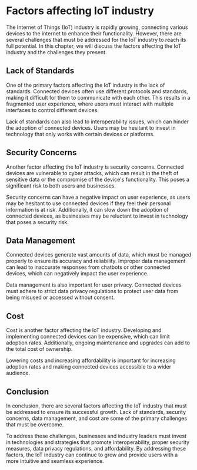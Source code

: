 Factors affecting IoT industry
=====================================================================

The Internet of Things (IoT) industry is rapidly growing, connecting various devices to the internet to enhance their functionality. However, there are several challenges that must be addressed for the IoT industry to reach its full potential. In this chapter, we will discuss the factors affecting the IoT industry and the challenges they present.

Lack of Standards
-----------------

One of the primary factors affecting the IoT industry is the lack of standards. Connected devices often use different protocols and standards, making it difficult for them to communicate with each other. This results in a fragmented user experience, where users must interact with multiple interfaces to control different devices.

Lack of standards can also lead to interoperability issues, which can hinder the adoption of connected devices. Users may be hesitant to invest in technology that only works with certain devices or platforms.

Security Concerns
-----------------

Another factor affecting the IoT industry is security concerns. Connected devices are vulnerable to cyber attacks, which can result in the theft of sensitive data or the compromise of the device's functionality. This poses a significant risk to both users and businesses.

Security concerns can have a negative impact on user experience, as users may be hesitant to use connected devices if they feel their personal information is at risk. Additionally, it can slow down the adoption of connected devices, as businesses may be reluctant to invest in technology that poses a security risk.

Data Management
---------------

Connected devices generate vast amounts of data, which must be managed properly to ensure its accuracy and reliability. Improper data management can lead to inaccurate responses from chatbots or other connected devices, which can negatively impact the user experience.

Data management is also important for user privacy. Connected devices must adhere to strict data privacy regulations to protect user data from being misused or accessed without consent.

Cost
----

Cost is another factor affecting the IoT industry. Developing and implementing connected devices can be expensive, which can limit adoption rates. Additionally, ongoing maintenance and upgrades can add to the total cost of ownership.

Lowering costs and increasing affordability is important for increasing adoption rates and making connected devices accessible to a wider audience.

Conclusion
----------

In conclusion, there are several factors affecting the IoT industry that must be addressed to ensure its successful growth. Lack of standards, security concerns, data management, and cost are some of the primary challenges that must be overcome.

To address these challenges, businesses and industry leaders must invest in technologies and strategies that promote interoperability, proper security measures, data privacy regulations, and affordability. By addressing these factors, the IoT industry can continue to grow and provide users with a more intuitive and seamless experience.
